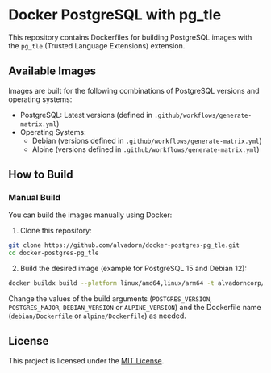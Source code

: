 # Docker PostgreSQL with pg\_tle

This repository contains Dockerfiles for building PostgreSQL images with the `pg_tle` (Trusted Language Extensions) extension.

## Available Images

Images are built for the following combinations of PostgreSQL versions and operating systems:

*   PostgreSQL: Latest versions (defined in `.github/workflows/generate-matrix.yml`)
*   Operating Systems:
    *   Debian (versions defined in `.github/workflows/generate-matrix.yml`)
    *   Alpine (versions defined in `.github/workflows/generate-matrix.yml`)

## How to Build

### Manual Build

You can build the images manually using Docker:

1.  Clone this repository:

```bash
git clone https://github.com/alvadorn/docker-postgres-pg_tle.git
cd docker-postgres-pg_tle
```

2.  Build the desired image (example for PostgreSQL 15 and Debian 12):

```bash
docker buildx build --platform linux/amd64,linux/arm64 -t alvadorncorp/postgres-pg_tle:15-debian12 --build-arg POSTGRES_VERSION=15 --build-arg POSTGRES_MAJOR=15 --build-arg DEBIAN_VERSION=12 -f debian/Dockerfile .
```

Change the values of the build arguments (`POSTGRES_VERSION`, `POSTGRES_MAJOR`, `DEBIAN_VERSION` or `ALPINE_VERSION`) and the Dockerfile name (`debian/Dockerfile` or `alpine/Dockerfile`) as needed.

## License

This project is licensed under the [MIT License](LICENSE).